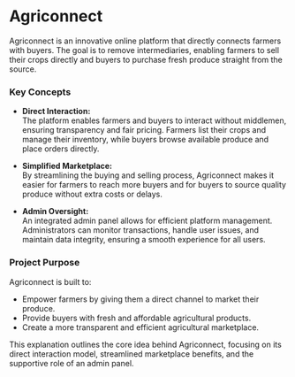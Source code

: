# Agriconnect

Agriconnect is an innovative online platform that directly connects farmers with buyers. The goal is to remove intermediaries, enabling farmers to sell their crops directly and buyers to purchase fresh produce straight from the source.

### Key Concepts

- **Direct Interaction:**  
  The platform enables farmers and buyers to interact without middlemen, ensuring transparency and fair pricing. Farmers list their crops and manage their inventory, while buyers browse available produce and place orders directly.

- **Simplified Marketplace:**  
  By streamlining the buying and selling process, Agriconnect makes it easier for farmers to reach more buyers and for buyers to source quality produce without extra costs or delays.

- **Admin Oversight:**  
  An integrated admin panel allows for efficient platform management. Administrators can monitor transactions, handle user issues, and maintain data integrity, ensuring a smooth experience for all users.

### Project Purpose

Agriconnect is built to:
- Empower farmers by giving them a direct channel to market their produce.
- Provide buyers with fresh and affordable agricultural products.
- Create a more transparent and efficient agricultural marketplace.

This explanation outlines the core idea behind Agriconnect, focusing on its direct interaction model, streamlined marketplace benefits, and the supportive role of an admin panel.